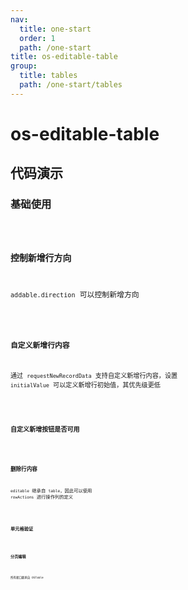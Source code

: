 ```yaml
---
nav:
  title: one-start
  order: 1
  path: /one-start
title: os-editable-table
group:
  title: tables
  path: /one-start/tables
---
```


# os-editable-table

## 代码演示

### 基础使用

<code src="../demos/editable-table/simple.tsx" />

### 控制新增行方向

`addable.direction` 可以控制新增方向

<code src="../demos/editable-table/direction.tsx" />

### 自定义新增行内容

通过 `requestNewRecordData` 支持自定义新增行内容，设置 `initialValue` 可以定义新增行初始值，其优先级更低

<code src="../demos/editable-table/request-new-record-data.tsx" />

### 自定义新增按钮是否可用

<code src="../demos/editable-table/add-disabled.tsx" />

### 删除行内容

`editable` 继承自 `table`，因此可以使用 `rowActions` 进行操作列的定义

<code src="../demos/editable-table/request-delete-record.tsx" />

### 单元格验证

<code src="../demos/editable-table/validate.tsx" />

### 分页编辑

<code src="../demos/editable-table/pagination.tsx" />

所有接口继承自 OSTable

<API exports='["Settings", "EditableTableAddable"]' src="../components/editable-table/index.tsx"></API>
